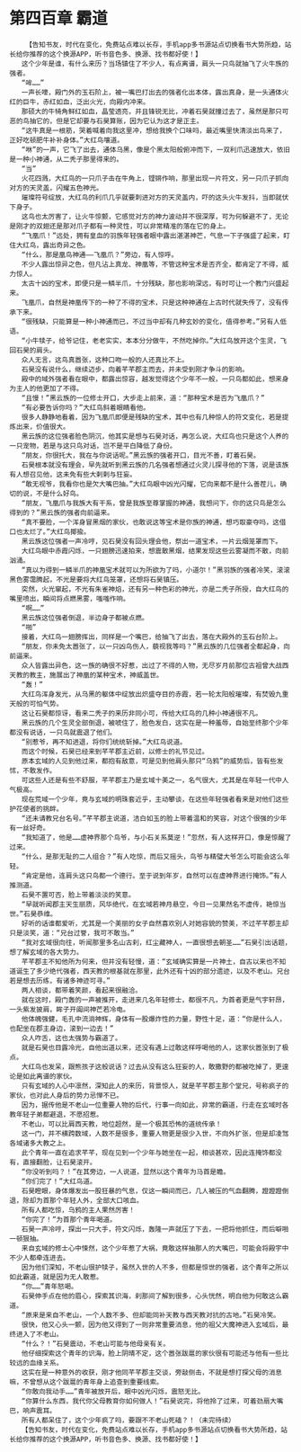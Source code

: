 # 第四百章 霸道
        【告知书友，时代在变化，免费站点难以长存，手机app多书源站点切换看书大势所趋，站长给你推荐的这个换源APP，听书音色多、换源、找书都好使！】
       这个少年是谁，有什么来历？当场镇住了不少人，有点离谱，肩头一只鸟就抽飞了火牛族的强者。
       “哞……”
       一声长嚎，殿门外的玉石阶上，被一嘴巴打出去的强者化出本体，露出真身，是一头通体火红的巨牛，赤红如血，泛出火光，向殿内冲来。
       那硕大的牛犄角鲜红如血，晶莹透亮，并且锋锐无比，冲着石昊就撞过去了，虽然是那只可恶的鸟抽它的，但是它却要与石昊算账，因为它认为这才是正主。
       “这牛真是一根筋，哭着喊着向我这里冲，想给我换个口味吗，最近嘴里快清淡出鸟来了，正好吃顿肥牛补补身体。”大红鸟嚷道。
       “咻”的一声，它飞了出去，通体乌黑，像是个黑太阳般俯冲而下，一双利爪迅速放大，依旧是一种小神通，从二秃子那里得来的。
       “当”
       火花四溅，大红鸟的一只爪子击在牛角上，铿锵作响，那里出现一片符文，另一只爪子抓向对方的天灵盖，闪耀五色神光。
       璀璨符号绽放，大红鸟的利爪几乎就要刺进对方的天灵盖内，吓的这头火牛发抖，当即就伏下身子。
       这鸟也太厉害了，让火牛惊颤，它感觉对方的神力波动并不很深厚，可为何躲避不了，无论是刚才的双翅还是那对爪子都有一种灵性，可以非常精准的落在它的身上。
       “飞凰爪！”远处，拥有皇血的羽族年轻强者眼中露出湛湛神芒，气息一下子强盛了起来，盯住大红鸟，露出奇异之色。
       “什么，那是凰鸟神通——飞凰爪？”旁边，有人惊呼。
       不少人露出惊异之色，但凡沾上真龙、神凰等，不管这种宝术是否齐全，都肯定了不得，威力惊人。
       太古十凶的宝术，即便只是一鳞半爪，十分残缺，那也影响深远，有时可让一个教门兴盛起来。
       飞凰爪，自然是神凰传下的一种了不得的宝术，只是这种神通在上古时代就失传了，没有传承下来。
       “很残缺，只能算是一种小神通而已，不过当中却有几种玄妙的变化，值得参考。”另有人低语。
       “小牛犊子，给爷记住，老老实实，本本分分做牛，不然吃掉你。”大红鸟放开这个生灵，飞回石昊的肩头。
       众人无言，这鸟真嚣张，这种口吻一般的人还真比不上。
       石昊没有说什么，继续迈步，向着芊芊郡主而去，并未受到刚才争斗的影响。
       殿中的域外强者看在眼中，都露出惊容，越发觉得这个少年不一般，一只鸟都如此，想来身为主人的他更加了不得。
       “且慢！”黑云族的一位修士开口，大步走上前来，道：“那种宝术是否为飞凰爪？”
       “有必要告诉你吗？”大红鸟斜着眼睛看他。
       很多人静静地看着，因为飞凰爪即便是残缺的宝术，其中也有几种惊人的符文变化，若是提炼出来，价值很大。
       黑云族的这位强者脸色阴沉，他其实是想与石昊对话，再怎么说，大红鸟也只是这个人养的一只宠物，若是与这只鸟对话，岂不是平白降低了身份。
       “朋友，你很托大，我在与你说话呢。”黑云族的强者开口，目光不善，盯着石昊。
       石昊根本就没有理会，早先就听到黑云族的几名强者想通过火灵儿探寻他的下落，说是该族有人想召见他，这未免有些大剌剌与狂妄。
       “敢无视爷，我看你也是欠大嘴巴抽。”大红鸟眼中凶光闪耀，它向来都不是什么善茬儿，确切的说，不是什么好鸟。
       “朋友，飞凰爪与我族大有干系，曾是我族至尊掌握的神通，我想问下，你的这只鸟是怎么得到的？”黑云族的强者向前逼来。
       “真不要脸，一个浑身冒黑烟的家伙，也敢说这等宝术是你族的神通，想巧取豪夺吗，这借口也太烂了。”大红鸟揶揄。
       黑云族这位强者一声冷哼，见石昊没有回头理会他，祭出一道宝术，一片云烟笼罩而下。
       大红鸟眼中赤霞闪烁，一只翅膀迅速拍来，想震散黑烟，结果发现这些云雾凝而不散，向前汹涌。
       “真以为得到一鳞半爪的神凰宝术就可以为所欲为了吗，小道尔！”黑羽族的强者冷笑，滚滚黑色雾霭腾起，不光是要将大红鸟笼罩，还想将石昊镇压。
       突然，火光窜起，不光有朱雀神焰，还有另一种色彩的神光，亦是二秃子所授，自大红鸟的嘴里喷出，瞬间将点燃黑雾，嗤嗤作响。
       “啊……”
       黑云族这位强者倒退，半边身子都被点燃。
       “啪”
       接着，大红鸟一翅膀挥出，同样是一个嘴巴，给抽飞了出去，落在大殿外的玉石台阶上。
       “朋友，你未免太嚣张了，以一只凶鸟伤人，藐视我等吗？”黑云族的几位强者全都起身，向前逼来。
       众人皆露出异色，这一族的确很不好惹，出过了不得的人物，无尽岁月前那位古祖曾大战西天教的教主，施展出了神凰的某种宝术，神威盖世。
       “轰！”
       大红鸟浑身发光，从乌黑的躯体中绽放出炽盛夺目的赤霞，若一轮太阳般璀璨，有焚毁九重天般的可怕气势。
       这让石昊都惊讶，看来二秃子的来历非同小可，传给大红鸟的几种小神通很不凡。
       黑云族的几个生灵全部倒退，被唬住了，脸色发白，这实在是一种羞辱，自始至终那个少年都没有说话，一只鸟就震退了他们。
       “别惹爷，再不知进退，将你们统统斩掉。”大红鸟说道。
       而这个时候，石昊已经来到芊芊郡主近前，以修士的礼节见过。
       原本玄域的人见到他过来，都抱有敌意，可是见到他肩头那只“乌鸦”的威势后，皆有些发怵，不敢发作。
       可这些人还是有些不舒服，芊芊郡主乃是玄域十美之一，名气很大，尤其是在年轻一代中人气极高。
       现在荒域一个少年，竟与玄域的明珠套近乎，主动攀谈，在这些年轻强者看来是对他们这些护花使者的挑衅。
       “还未请教兄台名号。”芊芊郡主说道，洁白如玉的脸上带着温和的笑容，对这个很强的少年有一丝好奇。
       “我知道了，他是……虚神界那个鸟爷，与小石关系莫逆！”忽然，有人这样开口，像是惊醒了过来。
       “什么，是那无耻的二人组合？”有人吃惊，而后又摇头，鸟爷与精璧大爷怎么可能会这么年轻。
       “肯定是他，连肩头这只鸟都一个德行。至于说到年岁，自然可以在虚神界进行掩饰。”有人推测道。
       石昊不置可否，脸上带着淡淡的笑意。
       “早就听闻郡主天生丽质，风华绝代，在玄域若神月悬空，今日一见果然名不虚传，艳惊当世。”石昊恭维。
       好听的话谁都爱听，尤其是一个美丽的女子自然喜欢别人对她容貌的赞美，不过芊芊郡主却只是淡笑，道：“兄台过誉，我可不敢当。”
       “我对玄域很向往，听闻那里多名山古刹，红尘藏神人，一直很想去朝圣……”石昊引出话题，想了解玄域的各大势力。
       芊芊郡主不知他所为何来，但并没有轻慢，道：“玄域确实算是一片神土，自古以来也不知道诞生了多少绝代强者，西天教的根基就在那里，此外还有十凶的部分遗迹，以及不老山。兄台若是想去历练，有诸多神迹可寻。”
       两人相谈，都带着笑颜，看起来很融洽。
       就在这时，殿门轰的一声被推开，走进来几名年轻修士，都很不凡，为首者更是气宇轩昂，一头紫发披肩，眸子开阖间神芒若冷电。
       他体魄强健，毛孔中流淌神辉，身体有一股爆炸性的力量，野性十足，道：“你是什么人，也配坐在郡主身边，滚到一边去！”
       众人咋舌，这也太强势与霸道了。
       就是石昊也目露冷光，自他出道以来，还没有遇上过敢这样呼喝他的人，这家伙嚣张到了极点。
       大红鸟也发呆，跟熊孩子这般说话？过去从没有这么狂妄的人，敢撒野的都被吃掉了，更遑论是如此离谱的家伙。
       只有玄域的人心中凛然，深知此人的来历，背景惊人，就是芊芊郡主那个堂兄，号称疯子的家伙，也对此人身后的势力忌惮不已。
       因为，据传他是不老山一位重要人物的后代，行事一向如此，非常的霸道，行走在玄域时各教年轻子弟都避退，不愿招惹。
       不老山，可以比肩西天教，地位超然，是一个极其恐怖的道统传承！
       这一门，并不横跨数域，人数不是很多，重要人物更是很少入世，不向外扩张，但是却凌驾各域诸多大教之上。
       此个青年一直在追求芊芊，现在见到一个少年与她坐在一起，相谈甚欢，因此连掩饰都没有，直接翻脸，让石昊滚开。
       “你没听到吗？！”在其旁边，一人说道，显然以这个青年为马首是瞻。
       “你们完了！”大红鸟道。
       石昊瞪眼，身体爆发出一股狂暴的气息，仅这一瞬间而已，几人被压的气血翻腾，蹬蹬蹬倒退，除却为首那个年轻人外，全部大口咳血。
       所有人都吃惊，乌鸦的主人果然厉害！
       “你完了！”为首那个青年喝道。
       石昊一声冷哼，探出一只大手，符文闪烁，轰隆一声就压了下去，一把将他抓住，而后噼啪一顿狠抽。
       来自玄域的修士心中悚然，这个少年惹了大祸，竟敢这样抽那人的大嘴巴，可能会将殿宇中不少人都牵连进去。
       因为他们深知，不老山很护犊子，虽然入世的人不多，但都是惊世的强者，这个青年之所以如此霸道，就是因为无人敢惹。
       “你……”青年怒喝。
       石昊伸手点在他的眉心，探索其识海，刹那间了解到很多，心头恍然，明白他为何敢这么霸道。
       “原来是来自不老山，一个人数不多、但却能同补天教与西天教对抗的古地。”石昊冷笑。
       很快，他又心头一颤，因为他又得到了一则非常重要消息，他的祖父大魔神进入玄域后，最终进入了不老山。
       “什么？！”石昊震动，不老山可能与他母亲有关。
       他仔细探索这个青年的识海，脸上阴晴不定，这个嚣张跋扈的家伙很有可能还与他有一些比较远的血缘关系。
       这实在是一种意外的收获，刚才他同芊芊郡主交谈，旁敲侧击，不就是想打探父母的消息嘛，不曾想从这个跋扈的青年身上追查到重要线索。
       “你敢向我动手……”青年被放开后，眼中凶光闪烁，震怒无比。
       “你算什么东西，我代你父母教育你如何做人！”石昊说完，将他拎了过来，可着劲扇大嘴巴，响声震耳。
       所有人都呆住了，这个少年疯了吗，要跟不不老山死磕？！（未完待续）
       【告知书友，时代在变化，免费站点难以长存，手机app多书源站点切换看书大势所趋，站长给你推荐的这个换源APP，听书音色多、换源、找书都好使！】